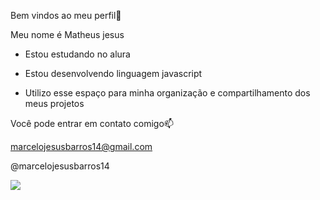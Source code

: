Bem vindos ao meu perfil💙

Meu nome é Matheus jesus 

- Estou estudando no alura
- Estou desenvolvendo linguagem javascript

- Utilizo esse espaço para minha organização e compartilhamento dos meus projetos

Você pode entrar em contato comigo📫

marcelojesusbarros14@gmail.com 

@marcelojesusbarros14

![](https://tenor.com/bKkOK.gif)
